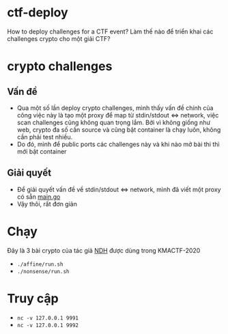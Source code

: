 # ctf-deploy
How to deploy challenges for a CTF event?
Làm thế nào để triển khai các challenges crypto cho một giải CTF?

# crypto challenges
## Vấn đề
- Qua một số lần deploy crypto challenges, mình thấy vấn đề chính của công việc này là tạo một proxy để map từ stdin/stdout <=> network, việc scan challenges cũng không quan trọng lắm. Bởi vì không giống như web, crypto đa số cần source và cũng bật container là chạy luôn, không cần phải test nhiều.
- Do đó, mình để public ports các challenges này và khi nào mở bài thi thì mới bật container

## Giải quyết
- Để giải quyết vấn đề về stdin/stdout <=> network, mình đã viết một proxy có sẵn [main.go](../proxy-cmd/main.go)
- Vậy thôi, rất đơn giản

# Chạy
Đây là 3 bài crypto của tác giả [NDH](https://github.com/nguyenduyhieukma) được dùng trong KMACTF-2020
- `./affine/run.sh`
- `./nonsense/run.sh`

# Truy cập
- `nc -v 127.0.0.1 9991`
- `nc -v 127.0.0.1 9992`
